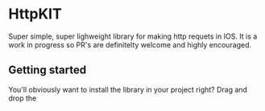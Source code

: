 # HttpKIT

Super simple, super lighweight library for making http requets in IOS.  It is a work in progress so PR's are definitelty welcome and highly encouraged.


## Getting started
You'll obviously want to install the library in your project right?
Drag and drop the 

